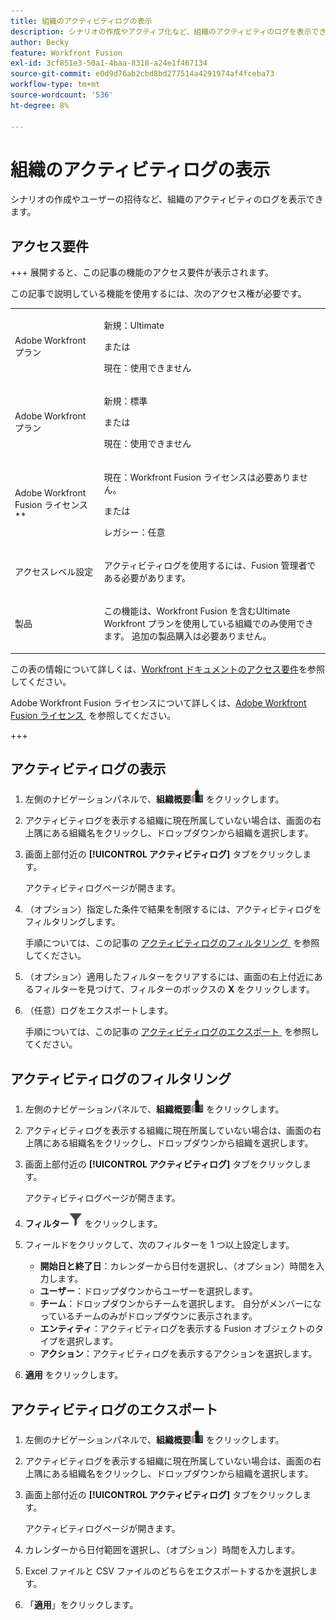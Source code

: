 ```yaml
---
title: 組織のアクティビティログの表示
description: シナリオの作成やアクティブ化など、組織のアクティビティのログを表示できます。
author: Becky
feature: Workfront Fusion
exl-id: 3cf851e3-50a1-4baa-8318-a24e1f467134
source-git-commit: e0d9d76ab2cbd8bd277514a4291974af4fceba73
workflow-type: tm+mt
source-wordcount: '536'
ht-degree: 8%

---
```


# 組織のアクティビティログの表示

シナリオの作成やユーザーの招待など、組織のアクティビティのログを表示できます。

## アクセス要件

+++ 展開すると、この記事の機能のアクセス要件が表示されます。

この記事で説明している機能を使用するには、次のアクセス権が必要です。

<table style="table-layout:auto">
 <col> 
 <col> 
 <tbody> 
  <tr> 
   <td role="rowheader">Adobe Workfront プラン</td>
   <td> <p>新規：Ultimate</p> <p>または</p> <p>現在：使用できません</p></td> 
  </tr> 
  <tr data-mc-conditions=""> 
   <td role="rowheader">Adobe Workfront プラン</td> 
   <td> <p>新規：標準</p><p>または</p><p>現在：使用できません</p> </td> 
  </tr> 
  <tr> 
   <td role="rowheader">Adobe Workfront Fusion ライセンス**</td> 
   <td>
   <p>現在：Workfront Fusion ライセンスは必要ありません。</p>
   <p>または</p>
   <p>レガシー：任意 </p>
   </td> 
  </tr> 
   <tr> 
   <td role="rowheader">アクセスレベル設定</td> 
   <td> <p>アクティビティログを使用するには、Fusion 管理者である必要があります。</p></td> 
  </tr> 
  <tr> 
   <td role="rowheader">製品</td> 
   <td>
   <p>この機能は、Workfront Fusion を含むUltimate Workfront プランを使用している組織でのみ使用できます。 追加の製品購入は必要ありません。</p>
   </td> 
  </tr>
 </tbody> 
</table>

この表の情報について詳しくは、[Workfront ドキュメントのアクセス要件](/help/workfront-fusion/references/licenses-and-roles/access-level-requirements-in-documentation.md)を参照してください。

Adobe Workfront Fusion ライセンスについて詳しくは、[Adobe Workfront Fusion ライセンス &#x200B;](/help/workfront-fusion/set-up-and-manage-workfront-fusion/licensing-operations-overview/license-automation-vs-integration.md) を参照してください。

+++



## アクティビティログの表示

1. 左側のナビゲーションパネルで、**組織概要**![&#x200B; 組織概要アイコン &#x200B;](assets/org-overview-icon.png) をクリックします。
1. アクティビティログを表示する組織に現在所属していない場合は、画面の右上隅にある組織名をクリックし、ドロップダウンから組織を選択します。
1. 画面上部付近の **[!UICONTROL アクティビティログ]** タブをクリックします。

   アクティビティログページが開きます。
1. （オプション）指定した条件で結果を制限するには、アクティビティログをフィルタリングします。

   手順については、この記事の [&#x200B; アクティビティログのフィルタリング &#x200B;](#filter-the-activity-logs) を参照してください。
1. （オプション）適用したフィルターをクリアするには、画面の右上付近にあるフィルターを見つけて、フィルターのボックスの **X** をクリックします。
1. （任意）ログをエクスポートします。

   手順については、この記事の [&#x200B; アクティビティログのエクスポート &#x200B;](#export-the-activity-logs) を参照してください。


## アクティビティログのフィルタリング

1. 左側のナビゲーションパネルで、**組織概要**![&#x200B; 組織概要アイコン &#x200B;](assets/org-overview-icon.png) をクリックします。
1. アクティビティログを表示する組織に現在所属していない場合は、画面の右上隅にある組織名をクリックし、ドロップダウンから組織を選択します。
1. 画面上部付近の **[!UICONTROL アクティビティログ]** タブをクリックします。

   アクティビティログページが開きます。
1. **フィルター**![&#x200B; フィルターアイコン &#x200B;](assets/filter-activity-log.png) をクリックします。
1. フィールドをクリックして、次のフィルターを 1 つ以上設定します。

   * **開始日と終了日**：カレンダーから日付を選択し、（オプション）時間を入力します。
   * **ユーザー**：ドロップダウンからユーザーを選択します。
   * **チーム**：ドロップダウンからチームを選択します。 自分がメンバーになっているチームのみがドロップダウンに表示されます。
   * **エンティティ**：アクティビティログを表示する Fusion オブジェクトのタイプを選択します。
   * **アクション**：アクティビティログを表示するアクションを選択します。

1. **適用** をクリックします。

## アクティビティログのエクスポート

1. 左側のナビゲーションパネルで、**組織概要**![&#x200B; 組織概要アイコン &#x200B;](assets/org-overview-icon.png) をクリックします。
1. アクティビティログを表示する組織に現在所属していない場合は、画面の右上隅にある組織名をクリックし、ドロップダウンから組織を選択します。
1. 画面上部付近の **[!UICONTROL アクティビティログ]** タブをクリックします。

   アクティビティログページが開きます。
1. カレンダーから日付範囲を選択し、（オプション）時間を入力します。
1. Excel ファイルと CSV ファイルのどちらをエクスポートするかを選択します。
1. 「**適用**」をクリックします。
